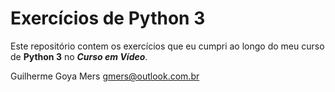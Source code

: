 # Exercícios de Python 3

Este repositório contem os exercícios que eu cumpri ao longo do meu curso de **Python 3** no ***Curso em Vídeo***.

Guilherme Goya Mers
gmers@outlook.com.br
